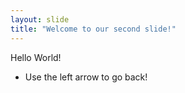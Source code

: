 ```yaml
---
layout: slide
title: "Welcome to our second slide!"
---
```

Hello World!
- Use the left arrow to go back!
